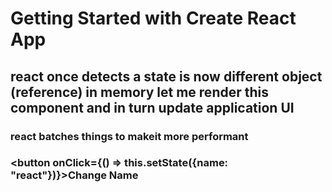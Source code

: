 # Getting Started with Create React App


## react once detects a state is now different object (reference) in memory let me render this component and in turn update application UI 
### react batches things to makeit more performant 
### <button onClick={() => this.setState({name: "react"})}>Change Name</button>
